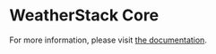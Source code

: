 # WeatherStack Core
For more information, please visit [the documentation](https://weatherstack.github.io/docs/core/).

